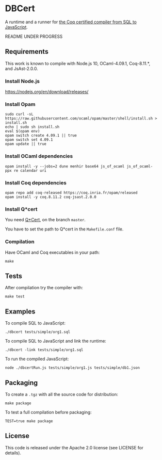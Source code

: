 # DBCert

A runtime and a runner for [the Coq certified compiler from SQL to JavaScript](https://framagit.org/formaldata/sqltonracert).

README UNDER PROGRESS

## Requirements

This work is known to compile with Node.js 10, OCaml-4.09.1, Coq-8.11.*, and JsAst-2.0.0.

### Install Node.js

https://nodejs.org/en/download/releases/

### Install Opam

```
sudo curl -sL https://raw.githubusercontent.com/ocaml/opam/master/shell/install.sh > install.sh
echo | sudo sh install.sh
eval $(opam env)
opam switch create 4.09.1 || true
opam switch set 4.09.1
opam update || true
```

### Install OCaml dependencies

```
opam install -y --jobs=2 dune menhir base64 js_of_ocaml js_of_ocaml-ppx re calendar uri
```

### Install Coq dependencies

```
opam repo add coq-released https://coq.inria.fr/opam/released
opam install -y coq.8.11.2 coq-jsast.2.0.0
```

### Install Q*cert

You need [Q*Cert](https://github.com/querycert/qcert), on the branch `master`.

You have to set the path to Q*cert in the `Makefile.conf` file.

### Compilation

Have OCaml and Coq executables in your path:

```
make
```

## Tests

After compilation try the compiler with:

```
make test
```

## Examples

To compile SQL to JavaScript:
```
./dbcert tests/simple/org1.sql
```
To compile SQL to JavaScript and link the runtime:
```
./dbcert -link tests/simple/org1.sql
```
To run the compiled JavaScript:
```
node ./dbcertRun.js tests/simple/org1.js tests/simple/db1.json
```

## Packaging

To create a `.tgz` with all the source code for distribution:
```
make package
```

To test a full compilation before packaging:
```
TEST=true make package
```

## License

This code is released under the Apache 2.0 license (see LICENSE for details).
